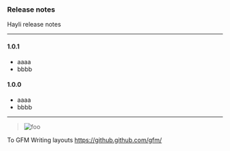 ### Release notes

Hayli release notes

---

#### 1.0.1

- aaaa
- bbbb

#### 1.0.0

- aaaa
- bbbb

---

> ![foo](images/logo-small.jpeg 'title')

To GFM Writing layouts https://github.github.com/gfm/
